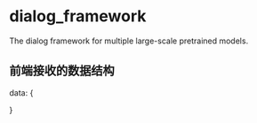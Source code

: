 # dialog_framework
The dialog framework for multiple large-scale pretrained models.

## 前端接收的数据结构
data: {
    
}